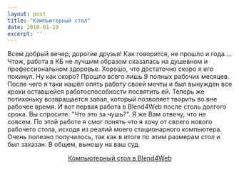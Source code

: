 ```yaml
---
layout: post
title: "Компьютерный стол"
date: 2018-01-19
excerpt: ''
---
```


Всем добрый вечер, дорогие друзья! Как говорится, не прошло и года.... Чтож, работа в КБ не лучшим образом сказалась на душевном и профессиональном здоровье. Хорошо, что достаточно скоро я его покинул. Ну как скоро? Прошло всего лишь 9 полных рабочих месяцев. После чего я таки нашёл опять работу своей мечты и был вынужден все крохи оставшейся работоспособности посвятить ей. Теперь же потихоньку возвращается запал, который позволяет творить во вне рабочее время. И вот первая работа в Blend4Web после столь долгого срока. Вы спросите: "Что это за чушь?". Я же Вам отвечу, что не совсем. По этой работе я смог понять что я хочу от своего нового рабочего стола, исходя из реалий моего стационарного компьютера. Очень полезно получилось, так как в итоге по этим размерам стол и был заказан. В общем, выношу на ваш суд.
<p style="text-align: center;"><a href="http://gamersoul.ru/Projects/B4W/ComputerTable/">Компьютерный стол в Blend4Web</a></p>